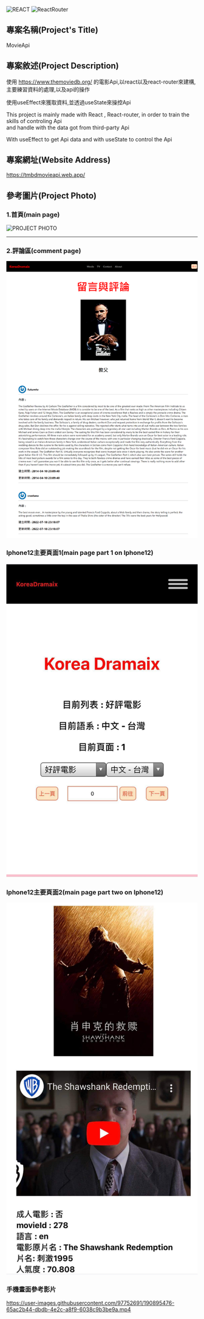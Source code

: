 ![REACT](https://img.shields.io/badge/-React%5E18.0.0-blue)
![ReactRouter](https://img.shields.io/badge/-React--router%5E6.3.0-ff69b4)


## 專案名稱(Project's Title)

MovieApi

## 專案敘述(Project Description)

使用 https://www.themoviedb.org/ 的電影Api,以react以及react-router來建構,主要練習資料的處理,以及api的操作<br/>

使用useEffect來獲取資料,並透過useState來操控Api</br>

This project is mainly made with React , React-router, in order to train the skills of controling Api<br/>  and handle with the data got from third-party Api <br/>

With useEffect to get Api data and with useState to control the Api 

## 專案網址(Website Address)

https://tmbdmovieapi.web.app/

## 參考圖片(Project Photo)


### 1.首頁(main page)

![PROJECT PHOTO](https://github.com/Razieldu/MovieApi/raw/main/projectPhoto/main.png)

---

### 2.評論區(comment page)

![PROJECT PHOTO](https://github.com/Razieldu/MovieApi/raw/main/projectPhoto/comment.png)

### Iphone12主要頁面1(main page part 1 on Iphone12)

![PROJECT PHOTO](https://github.com/Razieldu/MovieApi/raw/main/projectPhoto/mainPhone1.png)



### Iphone12主要頁面2(main page part two on Iphone12)

![PROJECT PHOTO](https://github.com/Razieldu/MovieApi/raw/main/projectPhoto/mainPhone2.png)

### 手機畫面參考影片

https://user-images.githubusercontent.com/97752691/190895476-65ac2b44-dbdb-4e2c-a8f9-6038c9b3be9a.mp4

